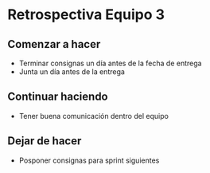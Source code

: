 # Retrospectiva Equipo 3

## Comenzar a hacer
- Terminar consignas un día antes de la fecha de entrega
- Junta un día antes de la entrega

## Continuar haciendo
- Tener buena comunicación dentro del equipo

## Dejar de hacer
- Posponer consignas para sprint siguientes
